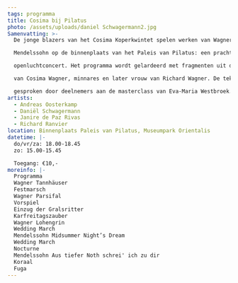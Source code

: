 ```yaml
---
tags: programma
title: Cosima bij Pilatus
photo: /assets/uploads/daniel Schwagermann2.jpg
Samenvatting: >-
  De jonge blazers van het Cosima Koperkwintet spelen werken van Wagner en

  Mendelssohn op de binnenplaats van het Paleis van Pilatus: een prachtige plek voor een

  openluchtconcert. Het programma wordt gelardeerd met fragmenten uit de dagboeken

  van Cosima Wagner, minnares en later vrouw van Richard Wagner. De teksten worden

  gesproken door deelnemers aan de masterclass van Eva-Maria Westbroek.
artists:
  - Andreas Oosterkamp
  - Daniël Schwagermann
  - Janire de Paz Rivas
  - Richard Ranvier
location: Binnenplaats Paleis van Pilatus, Museumpark Orientalis
datetime: |-
  do/vr/za: 18.00-18.45
  zo: 15.00-15.45

  Toegang: €10,-
moreinfo: |-
  Programma
  Wagner Tannhäuser
  Festmarsch
  Wagner Parsifal
  Vorspiel
  Einzug der Gralsritter
  Karfreitagszauber
  Wagner Lohengrin
  Wedding March
  Mendelssohn Midsummer Night’s Dream
  Wedding March
  Nocturne
  Mendelssohn Aus tiefer Noth schrei' ich zu dir
  Koraal
  Fuga
---
```

